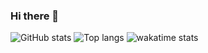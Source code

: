 ### Hi there 👋

<!--
**binlihpu/binlihpu** is a ✨ _special_ ✨ repository because its `README.md` (this file) appears on your GitHub profile.

Here are some ideas to get you started:

- 🔭 I’m currently working on ...
- 🌱 I’m currently learning ...
- 👯 I’m looking to collaborate on ...
- 🤔 I’m looking for help with ...
- 💬 Ask me about ...
- 📫 How to reach me: ...
- 😄 Pronouns: ...
- ⚡ Fun fact: ...
-->
![GitHub stats](https://github-readme-stats.vercel.app/api?username=binlihpu&show_icons=true&include_all_commits=true&show_icons=true&theme=radical)
![Top langs](https://github-readme-stats.vercel.app/api/top-langs/?username=binlihpu&layout=compact)
![wakatime stats](https://github-readme-stats.vercel.app/api/wakatime?username=binlihpu)
